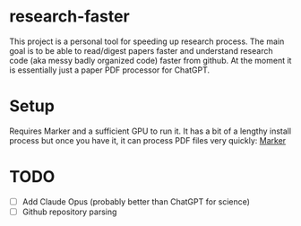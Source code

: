 # research-faster
This project is a personal tool for speeding up research process. The main goal is to be able to read/digest papers faster and understand research code (aka messy badly organized code) faster from github. At the moment it is essentially just a paper PDF processor for ChatGPT.

# Setup  
Requires Marker and a sufficient GPU to run it. It has a bit of a lengthy install process but once you have it, it can process PDF files very quickly: [Marker](https://github.com/VikParuchuri/marker/tree/master)  

# TODO
- [ ] Add Claude Opus (probably better than ChatGPT for science)
- [ ] Github repository parsing
